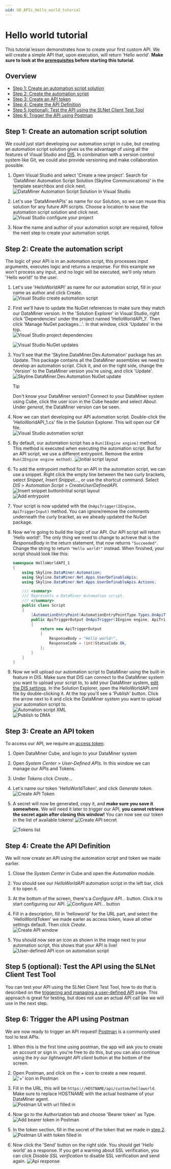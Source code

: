 ```yaml
---
uid: UD_APIs_Hello_world_tutorial
---
```


# Hello world tutorial

This tutorial lesson demonstrates how to create your first custom API. We will create a simple API that, upon execution, will return 'Hello world'. **Make sure to look at the [prerequisites](xref:UD_APIs_tutorials) before starting this tutorial.**

## Overview

- [Step 1: Create an automation script solution](#step-1-create-an-automation-script-solution)
- [Step 2: Create the automation script](#step-2-create-the-automation-script)
- [Step 3: Create an API token](#step-3-create-an-api-token)
- [Step 4: Create the API Definition](#step-4-create-the-api-definition)
- [Step 5 (optional): Test the API using the SLNet Client Test Tool](#step-5-optional-test-the-api-using-the-slnet-client-test-tool)
- [Step 6: Trigger the API using Postman](#step-6-trigger-the-api-using-postman)

## Step 1: Create an automation script solution

We could just start developing our automation script in cube, but creating an automation script solution gives us the advantage of using all the features of Visual Studio and [DIS](xref:DIS). In combination with a version control system like Git, we could also provide versioning and make collaboration possible.

1. Open Visual Studio and select 'Create a new project'. Search for 'DataMiner Automation Script Solution (Skyline Communications)' in the template searchbox and click next.
![DataMiner Automation Script Solution in Visual Studio](~/user-guide/images/UDAPIS_helloworld_1.jpg)
1. Let's use 'DataMinerAPIs' as name for our Solution, so we can reuse this solution for any future API scripts. Choose a location to save the automation script solution and click next.
![Visual Studio configure your project](~/user-guide/images/UDAPIS_helloworld_2.jpg)

1. Now the name and author of your automation script are required, follow the next step to create your automation script.

## Step 2: Create the automation script

The logic of your API is in an automation script, this processes input arguments, executes logic and returns a response. For this example we won't process any input, and no logic will be executed, we'll only return 'Hello world!' to the user.

1. Let's use 'HelloWorldAPI' as name for our automation script, fill in your name as author and click Create.
![Visual Studio create automation script](~/user-guide/images/UDAPIS_helloworld_3.jpg)

1. First we'll have to update the NuGet references to make sure they match our DataMiner version. In the 'Solution Explorer' in Visual Studio, right click 'Dependencies' under the project named 'HelloWorldAPI_1'. Then click 'Manage NuGet packages...'. In that window, click 'Updates' in the top.  
![Visual Studio project dependencies](~/user-guide/images/UDAPIS_helloworld_4.jpg)  
  
   ![Visual Studio NuGet updates](~/user-guide/images/UDAPIS_helloworld_5.jpg)

1. You'll see that the 'Skyline.DataMiner.Dev.Automation' package has an Update. This package contains all the DataMiner assemblies we need to develop an automation script. Click it, and on the right side, change the 'Version' to the DataMiner version you're using, and click 'Update'.  
![Skyline.DataMiner.Dev.Automation NuGet update](~/user-guide/images/UDAPIS_helloworld_6.jpg)  

   > [!TIP]
   > Don't know your DataMiner version? Connect to your DataMiner system using Cube, click the user icon in the Cube header and select *About*. Under *general*, the DataMiner version can be seen.

1. Now we can start developing our API automation script. Double-click the 'HelloWorldAPI_1.cs' file in the Solution Explorer. This will open our C# file.  
![Visual Studio automation script](~/user-guide/images/UDAPIS_helloworld_7.jpg)

1. By default, our automation script has a `Run(IEngine engine)` method. This method is executed when executing the automation script. But for an API script, we use a different entrypoint. Remove the entire `Run(IEngine engine method)`.
![Initial script layout](~/user-guide/images/UDAPIS_helloworld_8.jpg)

1. To add the entrypoint method for an API in the automation script, we can use a snippet. Right click the empty line between the two curly brackets, select *Snippet*, *Insert Snippet...*, or use the shortcut command. Select *DIS* > *Automation Script* > *CreateUserDefinedAPI*.  
![Insert snippet buttonInitial script layout](~/user-guide/images/UDAPIS_helloworld_9.jpg)  
![Add entrypoint](~/user-guide/images/UDAPIS_helloworld_10.jpg)

1. Your script is now updated with the `OnApiTrigger(IEngine, ApiTriggerInput)` method. You can ignore/remove the comments underneath the curly bracket, as we already updated the NuGet package.

1. Now we're going to build the logic of our API. Our API script will return 'Hello world!'. The only thing we need to change to achieve that is the *ResponseBody* in the return statement, that now returns `"Succeeded"`. Change the string to return `"Hello world!"` instead. When finished, your script should look like this:

    ```C#
    namespace HelloWorldAPI_1
    {
        using Skyline.DataMiner.Automation;
        using Skyline.DataMiner.Net.Apps.UserDefinableApis;
        using Skyline.DataMiner.Net.Apps.UserDefinableApis.Actions;

        /// <summary>
        /// Represents a DataMiner Automation script.
        /// </summary>
        public class Script
        {
            [AutomationEntryPoint(AutomationEntryPointType.Types.OnApiTrigger)]
            public ApiTriggerOutput OnApiTrigger(IEngine engine, ApiTriggerInput requestData)
            {
                return new ApiTriggerOutput
                {
                    ResponseBody = "Hello world!",
                    ResponseCode = (int)StatusCode.Ok,
                };
            }
        }
    }
    ```

1. Now we will upload our automation script to DataMiner using the built-in feature in DIS. Make sure that DIS can connect to the DataMiner system you want to upload your script to, to add your DataMiner system, [edit the DIS settings](xref:DIS_settings#dma). In the Solution Explorer, open the HelloWorldAPI.xml file by double-clicking it. At the top you'll see a 'Publish' button. Click the arrow next to it and click the DataMiner system you want to upload your automation script to.  
![Automation script XML](~/user-guide/images/UDAPIS_helloworld_11.jpg)  
![Publish to DMA](~/user-guide/images/UDAPIS_helloworld_12.jpg)

## Step 3: Create an API token

To access our API, we require an [access token](xref:UD_APIs_Objects_ApiToken).

1. Open DataMiner Cube, and login to your DataMiner system

1. Open *System Center* > *User-Defined APIs*. In this window we can manage our APIs and Tokens.

1. Under *Tokens* click *Create...*

1. Let's name our token 'HelloWorldToken', and click *Generate token*.
![Create API Token](~/user-guide/images/UDAPIS_helloworld_13.jpg)

1. A secret will now be generated, copy it, and **make sure you save it somewhere.** We will need it later to trigger our API, **you cannot retrieve the secret again after closing this window!** You can now see our token in the list of available tokens!
![Create API secret](~/user-guide/images/UDAPIS_helloworld_14.jpg)
  
   ![Tokens list](~/user-guide/images/UDAPIS_helloworld_15.jpg)

## Step 4: Create the API Definition

We will now create an API using the automation script and token we made earlier.

1. Close the *System Center* in Cube and open the *Automation* module.

1. You should see our *HelloWorldAPI* automation script in the left bar, click it to open it.

1. At the bottom of the screen, there's a *Configure API...* button. Click it to start configuring our API.
![Configure API... button](~/user-guide/images/UDAPIS_helloworld_16.jpg)

1. Fill in a description, fill in 'helloworld' for the URL part, and select the 'HelloWorldToken' we made earler as access token, leave all other settings default. Then click *Create*.  
![Create API window](~/user-guide/images/UDAPIS_helloworld_17.jpg)

1. You should now see an icon as shown in the image next to your automation script, this shows that your API is live!
![User-defined API icon on automation script](~/user-guide/images/UDAPIS_helloworld_18.jpg)

## Step 5 (optional): Test the API using the SLNet Client Test Tool

You can test your API using the SLNet Client Test Tool, how to do that is described on the [triggering and managing a user-defined API](xref:SLNetClientTest_triggering_api#triggering-a-user-defined-api) page. This approach is great for testing, but does not use an actual API call like we will use in the next step.

## Step 6: Trigger the API using Postman

We are now ready to trigger an API request! [Postman](https://www.postman.com/) is a commonly used tool to test APIs.

1. When this is the first time using postman, the app will ask you to create an account or sign in. you're free to do this, but you can also continue using the *try our lightweight API client* button at the bottom of the screen.

1. Open Postman, and click on the *+* icon to create a new request.  
!['+' icon in Postman](~/user-guide/images/UDAPIS_helloworld_19.jpg)  

1. Fill in the URL, this will be `https://HOSTNAME/api/custom/helloworld`. Make sure to replace HOSTNAME with the actual hostname of your DataMiner agent.  
![Postman UI with url filled in](~/user-guide/images/UDAPIS_helloworld_20.jpg)  

1. Now go to the Authorization tab and choose 'Bearer token' as Type.
![Add bearer token in Postman](~/user-guide/images/UDAPIS_helloworld_21.jpg)  

1. In the token section, fill in the secret of the token that we made in [step 2](#step-3-create-an-api-token).
![Postman UI with token filled in](~/user-guide/images/UDAPIS_helloworld_22.jpg)  

1. Now click the 'Send' button on the right side. You should get 'Hello world' as a response. If you get a warning about SSL verification, you can click *Disable SSL verification* to disable SSL verification and send again.
![Api response](~/user-guide/images/UDAPIS_helloworld_23.jpg)  
